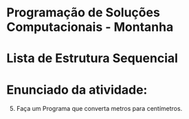 # Programação de Soluções Computacionais - Montanha

# Lista de Estrutura Sequencial

# Enunciado da atividade:

5. Faça um Programa que converta metros para centímetros.
